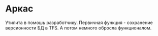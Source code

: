 ﻿# Аркас

Утилита в помошь разработчику. 
Первичная функция - сохранение версионности БД в TFS. 
А потом немного обросла функционалом.
